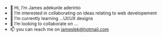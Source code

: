- 👋 Hi, I’m James adekunle aderinto
- 👀 I’m interested in collaborating on ideas relating to web developement
- 🌱 I’m currently learning ...UI/UX designs
- 💞️ I’m looking to collaborate on ...
- 📫 you can reach me on jameslek@hotmail.com

<!---
Jamesleke/Jamesleke is a ✨ special ✨ repository because its `README.md` (this file) appears on your GitHub profile.
You can click the Preview link to take a look at your changes.
--->
